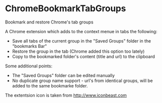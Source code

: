 # ChromeBookmarkTabGroups
Bookmark and restore Chrome's tab groups

A Chrome extension which adds to the context menue in tabs the following:
* Save all tabs of the current group in the "Saved Groups" folder in the "bookmarks Bar"
* Restore the group in the tab (Chrome added this option too lately)
* Copy to the bookmarked folder's content (title and url) to the clipboard

Some additional points:
* The "Saved Groups" folder can be edited manually
* No duplicate group name support - url's from identical groups, will be added to the same bookmarke folder.

The extentsion icon is taken from http://www.iconbeast.com
